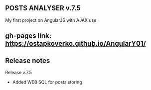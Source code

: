 POSTS ANALYSER v.7.5
------------------------

My first project on AngularJS with AJAX use


gh-pages link: https://ostapkoverko.github.io/AngularY01/   
------------

Release notes
------------
Release v.7.5
+ Added WEB SQL for posts storing